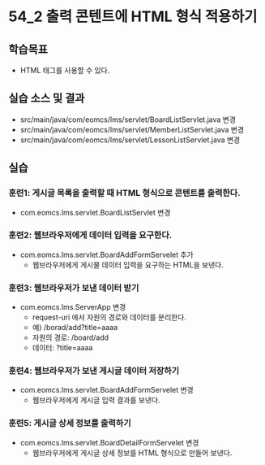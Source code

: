 # 54_2 출력 콘텐트에 HTML 형식 적용하기

## 학습목표

- HTML 태그를 사용할 수 있다.

## 실습 소스 및 결과

- src/main/java/com/eomcs/lms/servlet/BoardListServlet.java 변경
- src/main/java/com/eomcs/lms/servlet/MemberListServlet.java 변경
- src/main/java/com/eomcs/lms/servlet/LessonListServlet.java 변경

## 실습  

### 훈련1: 게시글 목록을 출력할 때 HTML 형식으로 콘텐트를 출력한다.

- com.eomcs.lms.servlet.BoardListServlet 변경

### 훈련2: 웹브라우저에게 데이터 입력을 요구한다.

- com.eomcs.lms.servlet.BoardAddFormServelet 추가
  - 웹브라우저에게 게시물 데이터 입력을 요구하는 HTML을 보낸다.
  
### 훈련3: 웹브라우저가 보낸 데이터 받기

- com.eomcs.lms.ServerApp 변경
  - request-uri 에서 자원의 경로와 데이터를 분리한다.
  - 예) /borad/add?title=aaaa
  - 자원의 경로: /board/add
  - 데이터: ?title=aaaa

### 훈련4: 웹브라우저가 보낸 게시글 데이터 저장하기

- com.eomcs.lms.servlet.BoardAddFormServelet 변경
  - 웹브라우저에게 게시글 입력 결과를 보낸다.

### 훈련5: 게시글 상세 정보를 출력하기

- com.eomcs.lms.servlet.BoardDetailFormServelet 변경
  - 웹브라우저에게 게시글 상세 정보를 HTML 형식으로 만들어 보낸다.









